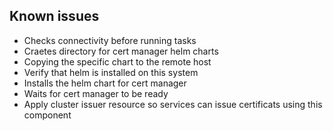 ## Known issues
* Checks connectivity before running tasks
* Craetes directory for cert manager helm charts
* Copying the specific chart to the remote host
* Verify that helm is installed on this system
* Installs the helm chart for cert manager
* Waits for cert manager to be ready
* Apply cluster issuer resource so services can issue certificats using this component
